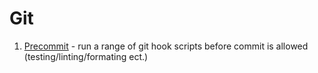 # Git

1. [Precommit](https://pre-commit.com/) - run a range of git hook scripts before commit is allowed (testing/linting/formating ect.)